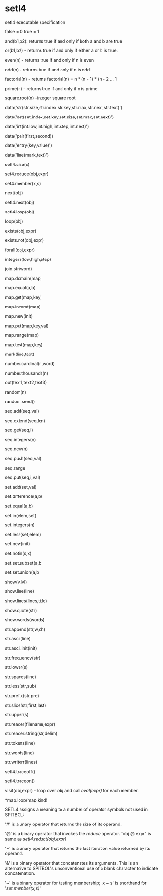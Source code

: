 # setl4
setl4 executable specification

false = 0
true = 1

and(b1,b2): returns true if and only if both a and b are true

or(b1,b2) - returns true if and only if either a or b is true.

even(n) - returns true if and only if n is even

odd(n) - returns true if and only if n is odd

factorial(n) - returns factorial(n) = n * (n - 1) * (n - 2 ... 1

prime(n) - returns true if and only if n is prime

square.root(n) -integer square root

data('str(str.size,str.index.str.key,str.max,str.next,str.text)')

date('set(set.index,set.key,set.size,set.max,set.next)')

data('int(int.low,int.high,int.step,int.next)')

data('pair(first,second))

data('entry(key,value)')

data('line(mark,text)')

setl4.size(s)

set4.reduce(obj,expr)

set4.member(x,s)

next(obj)

setl4.next(obj)

setl4.loop(obj)

loop(obj)

exists(obj,expr)

exists.not(obj,expr)

forall(obj,expr)

integers(low,high,step)

join.str(word)

map.domain(map)

map.equal(a,b)

map.get(map,key)

map.inverst(map)

map.new(init)

map.put(map,key,val)

map.range(map)

map.test(map,key)


mark(line,text)

number.cardinal(n,word)

number.thousands(n)

out(text1,text2,text3)

random(n)

random.seed()

seq.add(seq.val)

seq.extend(seq,len)

seq.get(seq,i)

seq.integers(n)

seq.new(n)

seq.push(seq,val)

seq.range

seq.put(seq,i,val)

set.add(set,val)

set.difference(a,b)

set.equal(a,b)

set.in(elem,set)

set.integers(n)

set.less(set,elem)

set.new(init)

set.notin(s,x)

set.set.subset(a,b

set.set.union(a,b


show(v,lvl)

show.line(line)

show.lines(lines,title)

show.quote(str)

show.words(words)

str.append(str,w,ch)

str.ascii(line)

str.ascii.init(init)

str.frequency(str)

str.lower(s)

str.spaces(line)

str.less(str,sub)

str.prefix(str,pre)

str.slice(str,first,last)

str.upper(s)

str.reader(filename,expr)

str.reader.string(str,delim)

str.tokens(line)

str.words(line)

str.writerr(lines)

setl4.traceoff()

setl4.traceon()

visit(obj,expr) - loop over _obj_ and call _eval(expr)_ for each member.

*map.loop(map,kind)



SETL4 assigns a meaning to a number of operator symbols not used in SPITBOL:

'#' is a unary operator that returns the size of its operand.

'@' is a binary operator that invokes the _reduce_ operator.
	"obj @ expr" is same as _setl4.reduct(obj,expr)_

'=' is a unary operator that returns the last iteration value
	returned by its operand.

'&' is a binary operator that concatenates its arguments. This is
	an alternative to SPITBOL's unconventional use of a blank character 
	to indicate concatenation.

'~' is a binary operator for testing membership; 'x ~ s' is shorthand
	for '_set.member(x,s)_'



